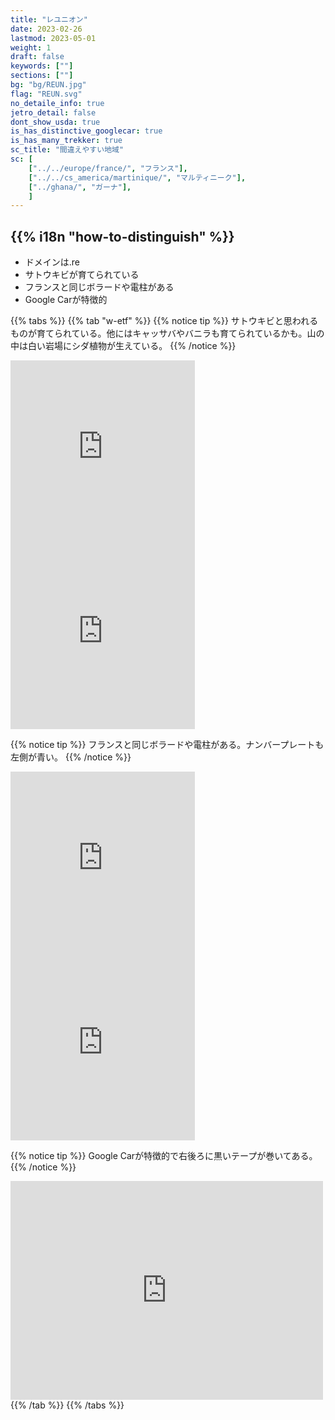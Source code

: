 ```yaml
---
title: "レユニオン"
date: 2023-02-26
lastmod: 2023-05-01
weight: 1
draft: false
keywords: [""]
sections: [""]
bg: "bg/REUN.jpg"
flag: "REUN.svg"
no_detaile_info: true
jetro_detail: false
dont_show_usda: true
is_has_distinctive_googlecar: true
is_has_many_trekker: true
sc_title: "間違えやすい地域"
sc: [
    ["../../europe/france/", "フランス"],
    ["../../cs_america/martinique/", "マルティニーク"],
    ["../ghana/", "ガーナ"],
    ]
---
```


<div class="main-desciption country-description">
    <h2 class="section-title">{{% i18n "how-to-distinguish" %}}</h2>
    <ul class="rule-list">
        <li>ドメインは<span class="quiz">.re</span></li>
        <li><span class="quiz">サトウキビ</span>が育てられている</li>
        <li>フランスと同じボラードや電柱がある</li>
        <li>Google Carが特徴的</li>
    </ul>
</div>

{{% tabs  %}}
{{% tab "w-etf" %}}
{{% notice tip %}}
<span class="quiz">サトウキビ</span>と思われるものが育てられている。他にはキャッサバやバニラも育てられているかも。山の中は白い岩場にシダ植物が生えている。
{{% /notice %}}
<div class="googlemap-if">
<iframe src="https://www.google.com/maps/embed?pb=!4v1683460871753!6m8!1m7!1stI1wP6rUbangcwTMKw4kTQ!2m2!1d-21.09485448307979!2d55.68279127523441!3f289.6122536557165!4f-5.050487519641948!5f1.5842205585696023" width="295" height="295" style="border:0;" allowfullscreen="" loading="lazy" referrerpolicy="no-referrer-when-downgrade"></iframe>
<iframe src="https://www.google.com/maps/embed?pb=!4v1683461428017!6m8!1m7!1s8P6VE0jIMiEt9k5RpjIUug!2m2!1d-21.08972414180041!2d55.44003490429867!3f202.34829897502806!4f-9.200997695845004!5f0.6490694776714331" width="295" height="295" style="border:0;" allowfullscreen="" loading="lazy" referrerpolicy="no-referrer-when-downgrade"></iframe>
</div>

{{% notice tip %}}
フランスと同じボラードや電柱がある。ナンバープレートも左側が青い。
{{% /notice %}}
<div class="googlemap-if">
<iframe src="https://www.google.com/maps/embed?pb=!4v1686044741021!6m8!1m7!1sBN5J320t63fnrM-JZqpKjQ!2m2!1d-21.21867564825087!2d55.56046464817234!3f245.47227312512706!4f-13.360776108813525!5f3.325193203789971" width="295" height="295" style="border:0;" allowfullscreen="" loading="lazy" referrerpolicy="no-referrer-when-downgrade"></iframe>
<iframe src="https://www.google.com/maps/embed?pb=!4v1686044863141!6m8!1m7!1s6IF3uunGdeuvR1J0dTaC8Q!2m2!1d-21.16129927968705!2d55.59289919651007!3f283.89801107081695!4f7.970975926932809!5f2.7512952801286747" width="295" height="295" style="border:0;" allowfullscreen="" loading="lazy" referrerpolicy="no-referrer-when-downgrade"></iframe>
</div>

{{% notice tip %}}
Google Carが特徴的で右後ろに黒いテープが巻いてある。
{{% /notice %}}
<div class="googlemap-if">
<iframe src="https://www.google.com/maps/embed?pb=!4v1686044630522!6m8!1m7!1sAXol-Yi0wMSrQCLjDYZ5kg!2m2!1d-21.21776473792954!2d55.56099119881759!3f7.073825579935257!4f-89!5f0.41939995202028907" width="500" height="350" style="border:0;" allowfullscreen="" loading="lazy" referrerpolicy="no-referrer-when-downgrade"></iframe>
</div>
{{% /tab %}}
{{% /tabs  %}}